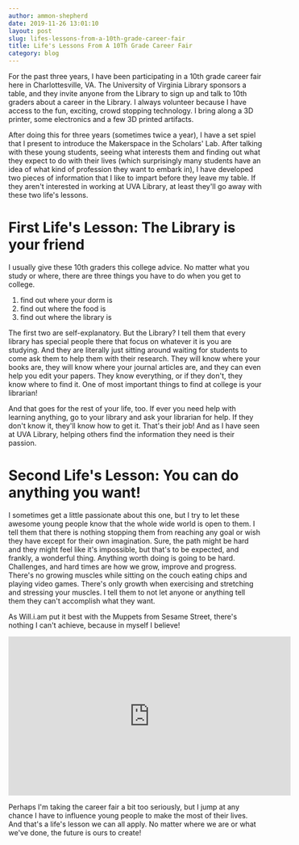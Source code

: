 ```yaml
---
author: ammon-shepherd
date: 2019-11-26 13:01:10
layout: post
slug: lifes-lessons-from-a-10th-grade-career-fair
title: Life's Lessons From A 10Th Grade Career Fair
category: blog
---
```


For the past three years, I have been participating in a 10th grade career fair
here in Charlottesville, VA. The University of Virginia Library sponsors a
table, and they invite anyone from the Library to sign up and talk to 10th
graders about a career in the Library. I always volunteer because I have access
to the fun, exciting, crowd stopping technology. I bring along a 3D printer,
some electronics and a few 3D printed artifacts. 

After doing this for three years (sometimes twice a year), I have a set spiel
that I present to introduce the Makerspace in the Scholars' Lab. After talking
with these young students, seeing what interests them and finding out what they
expect to do with their lives (which surprisingly many students have an idea of
what kind of profession they want to embark in), I have developed two pieces of
information that I like to impart before they leave my table. If they aren't
interested in working at UVA Library, at least they'll go away with these two
life's lessons.

# First Life's Lesson: The Library is your friend

I usually give these 10th graders this college advice. No matter what you study
or where, there are three things you have to do when you get to college.

1. find out where your dorm is
2. find out where the food is
3. find out where the library is

The first two are self-explanatory. But the Library? I tell them that every
library has special people there that focus on whatever it is you are studying.
And they are literally just sitting around waiting for students to come ask
them to help them with their research. They will know where your books are,
they will know where your journal articles are, and they can even help you edit
your papers. They know everything, or if they don't, they know where to find
it. One of most important things to find at college is your librarian!

And that goes for the rest of your life, too. If ever you need help with
learning anything, go to your library and ask your librarian for help. If they
don't know it, they'll know how to get it. That's their job! And as I have seen
at UVA Library, helping others find the information they need is their passion.

# Second Life's Lesson: You can do anything you want!
I sometimes get a little passionate about this one, but I try to let these
awesome young people know that the whole wide world is open to them. I tell
them that there is nothing stopping them from reaching any goal or wish they
have except for their own imagination. Sure, the path might be hard and they
might feel like it's impossible, but that's to be expected, and frankly, a
wonderful thing. Anything worth doing is going to be hard. Challenges, and hard
times are how we grow, improve and progress. There's no growing muscles while
sitting on the couch eating chips and playing video games. There's only growth
when exercising and stretching and stressing your muscles. I tell them to not
let anyone or anything tell them they can't accomplish what they want. 

As Will.i.am put it best with the Muppets from Sesame Street, there's nothing
I can't achieve, because in myself I believe!

<iframe width="560" height="315"
src="https://www.youtube.com/embed/cyVzjoj96vs" frameborder="0"
allow="accelerometer; encrypted-media; gyroscope; picture-in-picture"
allowfullscreen></iframe>

Perhaps I'm taking the career fair a bit too seriously, but I jump at any
chance I have to influence young people to make the most of their lives. And
that's a life's lesson we can all apply. No matter where we are or what we've
done, the future is ours to create!
